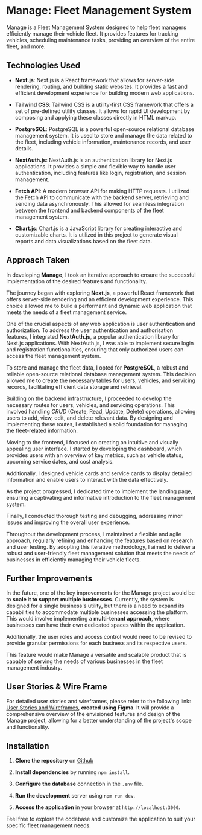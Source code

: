 # Manage: Fleet Management System

Manage is a Fleet Management System designed to help fleet managers efficiently manage their vehicle fleet. It provides features for tracking vehicles, scheduling maintenance tasks, providing an overview of the entire fleet, and more.



## Technologies Used

- **Next.js**: Next.js is a React framework that allows for server-side rendering, routing, and building static websites. It provides a fast and efficient development experience for building modern web applications.

- **Tailwind CSS**: Tailwind CSS is a utility-first CSS framework that offers a set of pre-defined utility classes. It allows for rapid UI development by composing and applying these classes directly in HTML markup.

- **PostgreSQL**: PostgreSQL is a powerful open-source relational database management system. It is used to store and manage the data related to the fleet, including vehicle information, maintenance records, and user details.

- **NextAuth.js**: NextAuth.js is an authentication library for Next.js applications. It provides a simple and flexible way to handle user authentication, including features like login, registration, and session management.

- **Fetch API**: A modern browser API for making HTTP requests. I utilized the Fetch API to communicate with the backend server, retrieving and sending data asynchronously. This allowed for seamless integration between the frontend and backend components of the fleet management system.

- **Chart.js**: Chart.js is a JavaScript library for creating interactive and customizable charts. It is utilized in this project to generate visual reports and data visualizations based on the fleet data.

## Approach Taken
In developing **Manage**, I took an iterative approach to ensure the successful implementation of the desired features and functionality. 

The journey began with exploring **Next.js**, a powerful React framework that offers server-side rendering and an efficient development experience. This choice allowed me to build a performant and dynamic web application that meets the needs of a fleet management service.

One of the crucial aspects of any web application is user authentication and authorization. To address the user authentication and authorisation features, I integrated **NextAuth.js**, a popular authentication library for Next.js applications. With NextAuth.js, I was able to implement secure login and registration functionalities, ensuring that only authorized users can access the fleet management system.

To store and manage the fleet data, I opted for **PostgreSQL**, a robust and reliable open-source relational database management system. This decision allowed me to create the necessary tables for users, vehicles, and servicing records, facilitating efficient data storage and retrieval.

Building on the backend infrastructure, I proceeded to develop the necessary routes for users, vehicles, and servicing operations. This involved handling *CRUD* (Create, Read, Update, Delete) operations, allowing users to add, view, edit, and delete relevant data. By designing and implementing these routes, I established a solid foundation for managing the fleet-related information.

Moving to the frontend, I focused on creating an intuitive and visually appealing user interface. I started by developing the dashboard, which provides users with an overview of key metrics, such as vehicle status, upcoming service dates, and cost analysis.

Additionally, I designed vehicle cards and service cards to display detailed information and enable users to interact with the data effectively.

As the project progressed, I dedicated time to implement the landing page, ensuring a captivating and informative introduction to the fleet management system. 

Finally, I conducted thorough testing and debugging, addressing minor issues and improving the overall user experience.

Throughout the development process, I maintained a flexible and agile approach, regularly refining and enhancing the features based on research and user testing. By adopting this iterative methodology, I aimed to deliver a robust and user-friendly fleet management solution that meets the needs of businesses in efficiently managing their vehicle fleets.

## Further Improvements
In the future, one of the key improvements for the Manage project would be to **scale it to support multiple businesses**. Currently, the system is designed for a single business's utility, but there is a need to expand its capabilities to accommodate multiple businesses accessing the platform. This would involve implementing a **multi-tenant approach**, where businesses can have their own dedicated spaces within the application. 

Additionally, the user roles and access control would need to be revised to provide granular permissions for each business and its respective users. 

This feature would make Manage a versatile and scalable product that is capable of serving the needs of various businesses in the fleet management industry.

## User Stories & Wire Frame
For detailed user stories and wireframes, please refer to the following link: [User Stories and Wireframes](https://www.figma.com/file/agDESxy969nZ2a4DxcmcIv/PROJECT-4-WIRE-FRAME?type=whiteboard&node-id=0%3A1&t=7MGbRV8Xsw1dMGUR-1), **created using Figma**. It will provide a comprehensive overview of the envisioned features and design of the Manage project, allowing for a better understanding of the project's scope and functionality.
## Installation

1. **Clone the repository** on
    [Github](https://github.com/timmywimmy95/ECommerce)

2. **Install dependencies** by running ```npm install```.
3. **Configure the database** connection in the ```.env``` file.
4. **Run the development** server using ```npm run dev```.
5. **Access the application** in your browser at ```http://localhost:3000```.

Feel free to explore the codebase and customize the application to suit your specific fleet management needs.


